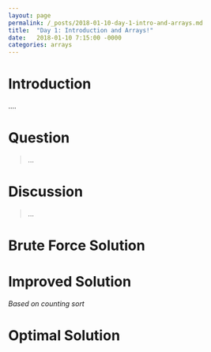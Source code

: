 ```yaml
---
layout: page
permalink: /_posts/2018-01-10-day-1-intro-and-arrays.md
title:  "Day 1: Introduction and Arrays!"
date:   2018-01-10 7:15:00 -0000
categories: arrays 
---
```

# Introduction
....

# Question
> ...

# Discussion
> ...

# Brute Force Solution

# Improved Solution 
*Based on counting sort*

# Optimal Solution



